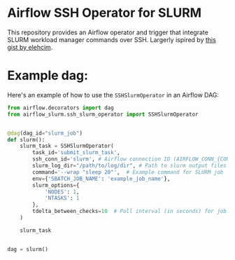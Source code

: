 # Airflow SSH Operator for SLURM

This repository provides an Airflow operator and trigger that integrate SLURM workload manager commands over SSH. Largerly ispired by [this gist by elehcim](https://gist.github.com/elehcim/52150ab6711d49b63d175bd4c8fe3efd).

# Example dag:

Here's an example of how to use the `SSHSlurmOperator` in an Airflow DAG:

```python
from airflow.decorators import dag
from airflow_slurm.ssh_slurm_operator import SSHSlurmOperator


@dag(dag_id="slurm_job")
def slurm():
    slurm_task = SSHSlurmOperator(
        task_id='submit_slurm_task',
        ssh_conn_id='slurm', # Airflow connection ID (AIRFLOW_CONN_{CONN_ID})
        slurm_log_dir="/path/to/log/dir", # Path to slurm output files
        command='--wrap "sleep 20"',  # Example command for SLURM job
        env={'SBATCH_JOB_NAME': 'example_job_name'},
        slurm_options={
            'NODES': 1,
            'NTASKS': 1
        },
        tdelta_between_checks=10  # Poll interval (in seconds) for job status
    )

    slurm_task


dag = slurm()
```

